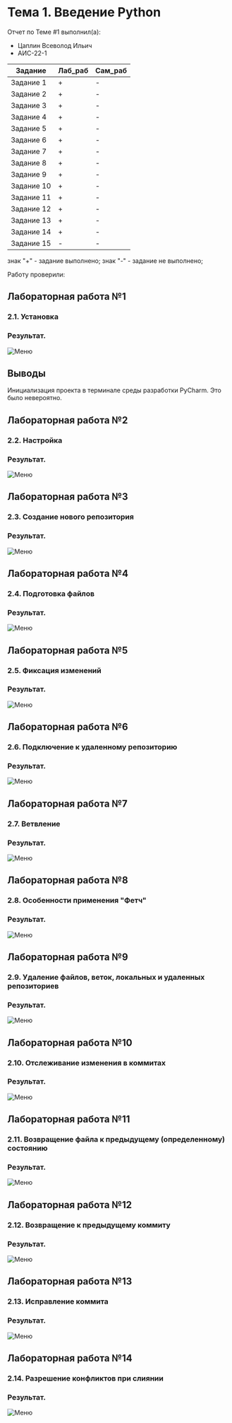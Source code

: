 # Тема 1. Введение Python
Отчет по Теме #1 выполнил(а):
- Цаплин Всеволод Ильич
- АИС-22-1

| Задание | Лаб_раб | Сам_раб |
| ------ | ------ | ------ |
| Задание 1 | + | - |
| Задание 2 | + | - |
| Задание 3 | + | - |
| Задание 4 | + | - |
| Задание 5 | + | - |
| Задание 6 | + | - |
| Задание 7 | + | - |
| Задание 8 | + | - |
| Задание 9 | + | - |
| Задание 10 | + | - |
| Задание 11 | + | - |
| Задание 12 | + | - |
| Задание 13 | + | - |
| Задание 14 | + | - |
| Задание 15 | - | - |

знак "+" - задание выполнено; знак "-" - задание не выполнено;

Работу проверили:

## Лабораторная работа №1
### 2.1. Установка

### Результат.
![Меню](https://github.com/NikWither/universityProjects/blob/Тема_1/pic/task1.png)

## Выводы

Инициализация проекта в терминале среды разработки PyCharm. Это было невероятно.


## Лабораторная работа №2
### 2.2. Настройка

### Результат.
![Меню](https://github.com/NikWither/universityProjects/blob/Тема_1/pic/task2.png)


## Лабораторная работа №3
### 2.3. Создание нового репозитория

### Результат.
![Меню](https://github.com/NikWither/universityProjects/blob/Тема_1/pic/task3.png)


## Лабораторная работа №4
### 2.4. Подготовка файлов

### Результат.
![Меню](https://github.com/NikWither/universityProjects/blob/Тема_1/pic/task4.png)


## Лабораторная работа №5
### 2.5. Фиксация изменений

### Результат.
![Меню](https://github.com/NikWither/universityProjects/blob/Тема_1/pic/task5.png)


## Лабораторная работа №6
### 2.6. Подключение к удаленному репозиторию

### Результат.
![Меню](https://github.com/NikWither/universityProjects/blob/Тема_1/pic/task6.png)


## Лабораторная работа №7
### 2.7. Ветвление

### Результат.
![Меню](https://github.com/NikWither/universityProjects/blob/Тема_1/pic/task7.png)


## Лабораторная работа №8
### 2.8. Особенности применения "Фетч"

### Результат.
![Меню](https://github.com/NikWither/universityProjects/blob/Тема_1/pic/task8.png)


## Лабораторная работа №9
### 2.9. Удаление файлов, веток, локальных и удаленных репозиториев

### Результат.
![Меню](https://github.com/NikWither/universityProjects/blob/Тема_1/pic/task9.png)


## Лабораторная работа №10
### 2.10. Отслеживание изменения в коммитах

### Результат.
![Меню](https://github.com/NikWither/universityProjects/blob/Тема_1/pic/task10.png)


## Лабораторная работа №11
### 2.11. Возвращение файла к предыдущему (определенному) состоянию

### Результат.
![Меню](https://github.com/NikWither/universityProjects/blob/Тема_1/pic/task11.png)


## Лабораторная работа №12
### 2.12. Возвращение к предыдущему коммиту

### Результат.
![Меню](https://github.com/NikWither/universityProjects/blob/Тема_1/pic/task12.png)


## Лабораторная работа №13
### 2.13. Исправление коммита

### Результат.
![Меню](https://github.com/NikWither/universityProjects/blob/Тема_1/pic/task13.png)


## Лабораторная работа №14
### 2.14. Разрешение конфликтов при слиянии

### Результат.
![Меню](https://github.com/NikWither/universityProjects/blob/Тема_1/pic/task14.png)
